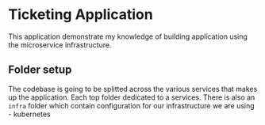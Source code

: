 # Ticketing Application

This application demonstrate my knowledge of building application using the microservice infrastructure.

## Folder setup

The codebase is going to be splitted across the various services that makes up the application. Each top folder dedicated to a services. There is also an `infra` folder which contain configuration for our infrastructure we are using - kubernetes
